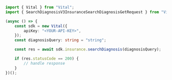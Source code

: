 <!-- Start SDK Example Usage -->
```typescript
import { Vital } from "Vital";
import { SearchDiagnosisV3InsuranceSearchDiagnosisGetRequest } from "Vital/dist/sdk/models/operations";

(async () => {
    const sdk = new Vital({
        apiKey: "<YOUR-API-KEY>",
    });
    const diagnosisQuery: string = "string";

    const res = await sdk.insurance.searchDiagnosis(diagnosisQuery);

    if (res.statusCode == 200) {
        // handle response
    }
})();

```
<!-- End SDK Example Usage -->